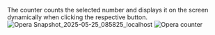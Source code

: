 The counter counts the selected number and displays it on the screen dynamically when clicking the respective button.
![Opera Snapshot_2025-05-25_085825_localhost](https://github.com/user-attachments/assets/e63fdc05-2803-457b-81bb-674c6b3db126)
![Opera counter](https://github.com/user-attachments/assets/3bb83a6d-c5fc-4da4-8d82-dbbbb488dae9)

